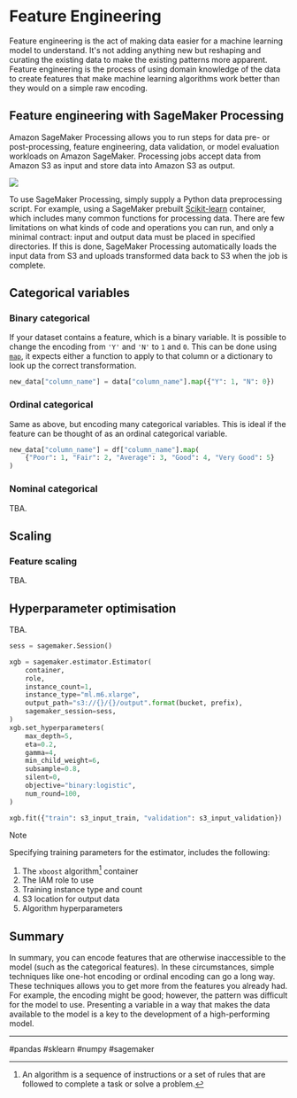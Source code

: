 # Feature Engineering

Feature engineering is the act of making data easier for a machine learning model to understand. It's not adding anything new but reshaping and curating the existing data to make the existing patterns more apparent. Feature engineering is the process of using domain knowledge of the data to create features that make machine learning algorithms work better than they would on a simple raw encoding.

## Feature engineering with SageMaker Processing

Amazon SageMaker Processing allows you to run steps for data pre- or post-processing, feature engineering, data validation, or model evaluation workloads on Amazon SageMaker. Processing jobs accept data from Amazon S3 as input and store data into Amazon S3 as output.

![](https://sagemaker.readthedocs.io/en/stable/_images/amazon_sagemaker_processing_image1.png)

To use SageMaker Processing, simply supply a Python data preprocessing script.  For example, using a SageMaker prebuilt [Scikit-learn](https://sagemaker.readthedocs.io/en/stable/amazon_sagemaker_processing.html#data-pre-processing-and-model-evaluation-with-scikit-learn) container, which includes many common functions for processing data.  There are few limitations on what kinds of code and operations you can run, and only a minimal contract:  input and output data must be placed in specified directories.  If this is done, SageMaker Processing automatically loads the input data from S3 and uploads transformed data back to S3 when the job is complete.

## Categorical variables
### Binary categorical

If your dataset contains a feature, which is a binary variable. It is possible to change the encoding from `'Y'` and `'N'` to `1` and `0`. This can be done using [`map`](https://pandas.pydata.org/pandas-docs/stable/reference/api/pandas.Series.map.html), it expects either a function to apply to that column or a dictionary to look up the correct transformation.

```python
new_data["column_name"] = data["column_name"].map({"Y": 1, "N": 0})
```

### Ordinal categorical

Same as above, but encoding many categorical variables. This is ideal if the feature can be thought of as an ordinal categorical variable.

```python
new_data["column_name"] = df["column_name"].map(
    {"Poor": 1, "Fair": 2, "Average": 3, "Good": 4, "Very Good": 5}
)
```

### Nominal categorical

TBA.

## Scaling
### Feature scaling

TBA.

## Hyperparameter optimisation

TBA.

```python
sess = sagemaker.Session()

xgb = sagemaker.estimator.Estimator(
    container,
    role,
    instance_count=1,
    instance_type="ml.m6.xlarge",
    output_path="s3://{}/{}/output".format(bucket, prefix),
    sagemaker_session=sess,
)
xgb.set_hyperparameters(
    max_depth=5,
    eta=0.2,
    gamma=4,
    min_child_weight=6,
    subsample=0.8,
    silent=0,
    objective="binary:logistic",
    num_round=100,
)

xgb.fit({"train": s3_input_train, "validation": s3_input_validation})
```

> [!NOTE]
> 
> Specifying training parameters for the estimator, includes the following:
> 1. The `xboost` algorithm[^1] container
> 2. The IAM role to use
> 3. Training instance type and count
> 4. S3 location for output data
> 5. Algorithm hyperparameters

## Summary

In summary, you can encode features that are otherwise inaccessible to the model (such as the categorical features). In these circumstances, simple techniques like one-hot encoding or ordinal encoding can go a long way. These techniques allows you to get more from the features you already had. For example, the encoding might be good; however, the pattern was difficult for the model to use. Presenting a variable in a way that makes the data available to the model is a key to the development of a high-performing model.

[^1]: An algorithm is a sequence of instructions or a set of rules that are followed to complete a task or solve a problem.

---

#pandas #sklearn #numpy #sagemaker 